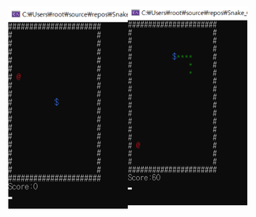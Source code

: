 <img src="https://github.com/kgyeongseong/Snake_Game/blob/main/Snake_Game_1.png" width="48%" align="left">
<img src="https://github.com/kgyeongseong/Snake_Game/blob/main/Snake_Game_2.png" width="48%">
